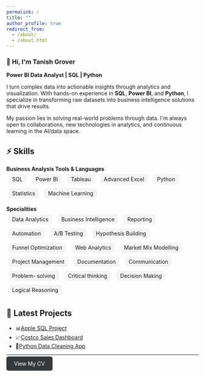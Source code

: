```yaml
---
permalink: /
title: ""
author_profile: true
redirect_from:
  - /about/
  - /about.html
---
```


### 👋 Hi, I'm Tanish Grover  
**Power BI Data Analyst | SQL | Python**

I turn complex data into actionable insights through analytics and visualization. With hands-on experience in **SQL**, **Power BI**, and **Python**, I specialize in transforming raw datasets into business intelligence solutions that drive results.

My passion lies in solving real-world problems through data. I'm always open to collaborations, new technologies in analytics, and continuous learning in the AI/data space.


## ⚡ Skills

**Business Analysis Tools & Languages**  
<span style="background:#f4f4f4; padding:5px 10px; border-radius:8px; margin:5px; display:inline-block;">SQL</span>
<span style="background:#f4f4f4; padding:5px 10px; border-radius:8px; margin:5px; display:inline-block;">Power BI</span>
<span style="background:#f4f4f4; padding:5px 10px; border-radius:8px; margin:5px; display:inline-block;">Tableau</span>
<span style="background:#f4f4f4; padding:5px 10px; border-radius:8px; margin:5px; display:inline-block;">Advanced Excel</span>
<span style="background:#f4f4f4; padding:5px 10px; border-radius:8px; margin:5px; display:inline-block;">Python</span>
<span style="background:#f4f4f4; padding:5px 10px; border-radius:8px; margin:5px; display:inline-block;">Statistics</span>
<span style="background:#f4f4f4; padding:5px 10px; border-radius:8px; margin:5px; display:inline-block;">Machine Learning</span>

**Specialities**  
<span style="background:#f4f4f4; padding:5px 10px; border-radius:8px; margin:5px; display:inline-block;">Data Analytics</span>
<span style="background:#f4f4f4; padding:5px 10px; border-radius:8px; margin:5px; display:inline-block;">Business Intelligence</span>
<span style="background:#f4f4f4; padding:5px 10px; border-radius:8px; margin:5px; display:inline-block;">Reporting</span>
<span style="background:#f4f4f4; padding:5px 10px; border-radius:8px; margin:5px; display:inline-block;">Automation</span>
<span style="background:#f4f4f4; padding:5px 10px; border-radius:8px; margin:5px; display:inline-block;">A/B Testing</span>
<span style="background:#f4f4f4; padding:5px 10px; border-radius:8px; margin:5px; display:inline-block;">Hypothesis Building</span>
<span style="background:#f4f4f4; padding:5px 10px; border-radius:8px; margin:5px; display:inline-block;">Funnel Optimization</span>
<span style="background:#f4f4f4; padding:5px 10px; border-radius:8px; margin:5px; display:inline-block;">Web Analytics</span>
<span style="background:#f4f4f4; padding:5px 10px; border-radius:8px; margin:5px; display:inline-block;">Market Mix Modelling</span>
<span style="background:#f4f4f4; padding:5px 10px; border-radius:8px; margin:5px; display:inline-block;">Project Management</span>
<span style="background:#f4f4f4; padding:5px 10px; border-radius:8px; margin:5px; display:inline-block;">Documentation</span>
<span style="background:#f4f4f4; padding:5px 10px; border-radius:8px; margin:5px; display:inline-block;">Communication</span>
<span style="background:#f4f4f4; padding:5px 10px; border-radius:8px; margin:5px; display:inline-block;">Problem- solving</span>
<span style="background:#f4f4f4; padding:5px 10px; border-radius:8px; margin:5px; display:inline-block;">Critical thinking</span>
<span style="background:#f4f4f4; padding:5px 10px; border-radius:8px; margin:5px; display:inline-block;">Decision Making</span>
<span style="background:#f4f4f4; padding:5px 10px; border-radius:8px; margin:5px; display:inline-block;">Logical Reasoning</span>

## 🚀 Latest Projects

- 📊[Apple SQL Project](/portfolio/Apple-SQL-Project/)
- 📈[Costco Sales Dashboard](/portfolio/python-data-cleaning-app/)
- 🧹[Python Data Cleaning App](portfolio/python-data-cleaning-app/)

---

<a href="{{ '/files/DATA%20ANALYST_TANISH%20GROVER_FRESHER.pdf' | relative_url }}" class="btn" style="background-color:#35393c; color:white; padding:10px 20px; border-radius:5px; text-decoration:none;">
    View My CV
</a>

